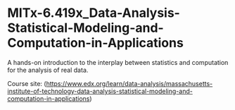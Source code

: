 # MITx-6.419x_Data-Analysis-Statistical-Modeling-and-Computation-in-Applications
A hands-on introduction to the interplay between statistics and computation for the analysis of real data.

Course site: (https://www.edx.org/learn/data-analysis/massachusetts-institute-of-technology-data-analysis-statistical-modeling-and-computation-in-applications)
